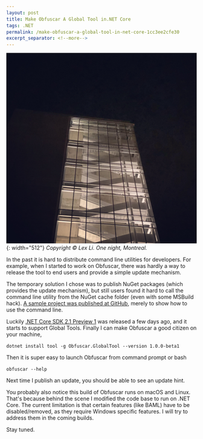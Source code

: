 ```yaml
---
layout: post
title: Make Obfuscar A Global Tool in.NET Core
tags: .NET
permalink: /make-obfuscar-a-global-tool-in-net-core-1cc3ee2cfe30
excerpt_separator: <!--more-->
---
```

![img-description](/images/night-montreal.jpg){: width="512"}
_Copyright © Lex Li. One night, Montreal._

In the past it is hard to distribute command line utilities for developers. For example, when I started to work on Obfuscar, there was hardly a way to release the tool to end users and provide a simple update mechanism.

The temporary solution I chose was to publish NuGet packages (which provides the update mechanism), but still users found it hard to call the command line utility from the NuGet cache folder (even with some MSBuild hack). [A sample project was published at GitHub](https://github.com/lextm/obfuscar_example), merely to show how to use the command line.
<!--more-->

Luckily [.NET Core SDK 2.1 Preview 1](https://blogs.msdn.microsoft.com/dotnet/2018/02/27/announcing-net-core-2-1-preview-1/) was released a few days ago, and it starts to support Global Tools. Finally I can make Obfuscar a good citizen on your machine,

``` batch
dotnet install tool -g Obfuscar.GlobalTool --version 1.0.0-beta1
```

Then it is super easy to launch Obfuscar from command prompt or bash

```
obfuscar --help
```

Next time I publish an update, you should be able to see an update hint.

You probably also notice this build of Obfuscar runs on macOS and Linux. That's because behind the scene I modified the code base to run on .NET Core. The current limitation is that certain features (like BAML) have to be disabled/removed, as they require Windows specific features. I will try to address them in the coming builds.

Stay tuned.
